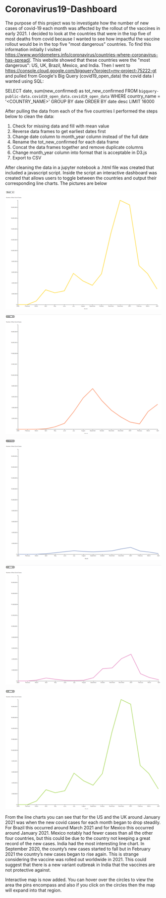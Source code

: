 # Coronavirus19-Dashboard

The purpose of this project was to investigate how the number of new cases of covid-19 each month was affected by the rollout of the vaccines in early 2021. I decided to look at the countries that were in the top five of most deaths from covid because I wanted to see how impactful the vaccine rollout would be in the top five "most dangerous" countries.  To find this information initially I visited https://www.worldometers.info/coronavirus/countries-where-coronavirus-has-spread/. This website showed that these countries were the "most dangerous": US, UK, Brazil, Mexico, and India. Then I went to https://console.cloud.google.com/bigquery?project=my-project-75222-gt and pulled from Google's Big Query (covid19_open_data) the covid data I wanted using SQL:

SELECT date, sum(new_confirmed) as tot_new_confirmed
FROM `bigquery-public-data.covid19_open_data.covid19_open_data`
WHERE country_name = '<COUNTRY_NAME>'
GROUP BY date
ORDER BY date desc
LIMIT 16000

After pulling the data from each of the five countries I performed the steps below to clean the data:
1) Check for missing data and fill with mean value
2) Reverse data frames to get earliest dates first
3) Change date column to month_year column instead of the full date
4) Rename the tot_new_confirmed for each data frame
5) Concat the data frames together and remove duplicate columns
6) Change month_year column into format that is acceptable in D3.js
7) Export to CSV

After cleaning the data in a jupyter notebook a .html file was created that included a javascript script. Inside the script an interactive dashboard was created that allows users to toggle between the countries and output their corresponding line charts. The pictures are below

![Image description](https://github.com/sebastiandifrancesco/Coronavirus19-Dashboard/blob/main/Brazil.PNG)

![Image description](https://github.com/sebastiandifrancesco/Coronavirus19-Dashboard/blob/main/India.PNG)

![Image description](https://github.com/sebastiandifrancesco/Coronavirus19-Dashboard/blob/main/Mexico.PNG)

![Image description](https://github.com/sebastiandifrancesco/Coronavirus19-Dashboard/blob/main/UK.PNG)

![Image description](https://github.com/sebastiandifrancesco/Coronavirus19-Dashboard/blob/main/US.PNG)

From the line charts you can see that for the US and the UK around January 2021 was when the new covid cases for each month began to drop steadily. For Brazil this occurred around March 2021 and for Mexico this occurred around January 2021. Mexico notably had fewer cases than all the other four countries, but this could be due to the country not keeping a great record of the new cases. India had the most interesting line chart. In September 2020, the county’s new cases started to fall but in February 2021 the country’s new cases began to rise again. This is strange considering the vaccine was rolled out worldwide in 2021. This could suggest that there is a new variant outbreak in India that the vaccines are not protective against. 

Interactive map is now added. You can hover over the circles to view the area the pins encompass and also if you click on the circles then the map will expand into that region.
